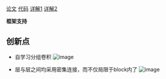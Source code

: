 [论文](http://cn.arxiv.org/pdf/1711.09224v2)
[代码](https://github.com/ShichenLiu/CondenseNet)
[详解1](https://blog.csdn.net/u014380165/article/details/78747711)
[详解2](https://mp.weixin.qq.com/s?__biz=MzIzMTY0NjEzMA==&mid=2247484339&idx=1&sn=0f1a8c33b2e185e2f06d131b6142b485&chksm=e8a1b56edfd63c784dc8b77588ce72ed47918f7d0a44ba630d53699cb5272afa407d27ace043&mpshare=1&scene=23&srcid=1218b2XchJoarIqjB8FZIKaO#rd)

**框架支持**

## 创新点
- 自学习分组卷积
![image](https://github.com/jyhengcoder/paper-diary/images/condensnet.png)

- 层与层之间均采用密集连接，而不仅局限于block内了
![image](https://github.com/jyhengcoder/paper-diary/images/condensenet_block.png)


